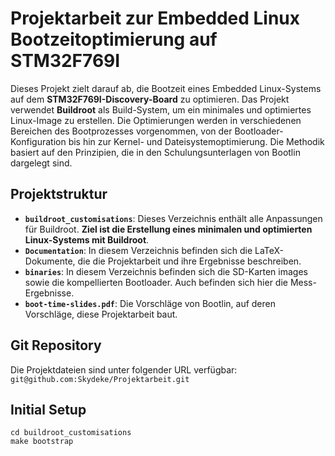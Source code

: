 # Projektarbeit zur Embedded Linux Bootzeitoptimierung auf STM32F769I
Dieses Projekt zielt darauf ab, die Bootzeit eines Embedded Linux-Systems auf dem **STM32F769I-Discovery-Board** zu optimieren. Das Projekt verwendet **Buildroot** als Build-System, um ein minimales und optimiertes Linux-Image zu erstellen. Die Optimierungen werden in verschiedenen Bereichen des Bootprozesses vorgenommen, von der Bootloader-Konfiguration bis hin zur Kernel- und Dateisystemoptimierung. Die Methodik basiert auf den Prinzipien, die in den Schulungsunterlagen von Bootlin dargelegt sind.

## Projektstruktur
*   **`buildroot_customisations`**: Dieses Verzeichnis enthält alle Anpassungen für Buildroot.
    **Ziel ist die Erstellung eines minimalen und optimierten Linux-Systems mit Buildroot**.
*   **`Documentation`**: In diesem Verzeichnis befinden sich die LaTeX-Dokumente, die die Projektarbeit und ihre Ergebnisse beschreiben.
*   **`binaries`**: In diesem Verzeichnis befinden sich die SD-Karten images sowie die kompellierten Bootloader. Auch befinden sich hier die Mess-Ergebnisse.
*   **`boot-time-slides.pdf`**: Die Vorschläge von Bootlin, auf deren Vorschläge, diese Projektarbeit baut.

## Git Repository
Die Projektdateien sind unter folgender URL verfügbar: `git@github.com:Skydeke/Projektarbeit.git`

## Initial Setup
```
cd buildroot_customisations
make bootstrap
```


